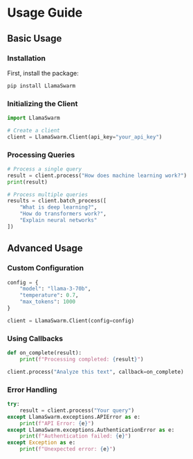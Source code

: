 # Usage Guide

## Basic Usage

### Installation

First, install the package:

```bash
pip install LlamaSwarm
```

### Initializing the Client

```python
import LlamaSwarm

# Create a client
client = LlamaSwarm.Client(api_key="your_api_key")
```

### Processing Queries

```python
# Process a single query
result = client.process("How does machine learning work?")
print(result)

# Process multiple queries
results = client.batch_process([
    "What is deep learning?",
    "How do transformers work?",
    "Explain neural networks"
])
```

## Advanced Usage

### Custom Configuration

```python
config = {
    "model": "llama-3-70b",
    "temperature": 0.7,
    "max_tokens": 1000
}

client = LlamaSwarm.Client(config=config)
```

### Using Callbacks

```python
def on_complete(result):
    print(f"Processing completed: {result}")

client.process("Analyze this text", callback=on_complete)
```

### Error Handling

```python
try:
    result = client.process("Your query")
except LlamaSwarm.exceptions.APIError as e:
    print(f"API Error: {e}")
except LlamaSwarm.exceptions.AuthenticationError as e:
    print(f"Authentication failed: {e}")
except Exception as e:
    print(f"Unexpected error: {e}")
```
